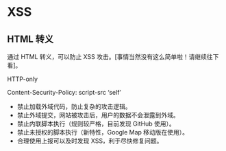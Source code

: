 # XSS 

## HTML 转义
通过 HTML 转义，可以防止 XSS 攻击。[事情当然没有这么简单啦！请继续往下看]。

HTTP-only

Content-Security-Policy: script-src ‘self’
- 禁止加载外域代码，防止复杂的攻击逻辑。
- 禁止外域提交，网站被攻击后，用户的数据不会泄露到外域。
- 禁止内联脚本执行（规则较严格，目前发现 GitHub 使用）。
- 禁止未授权的脚本执行（新特性，Google Map 移动版在使用）。
- 合理使用上报可以及时发现 XSS，利于尽快修复问题。


